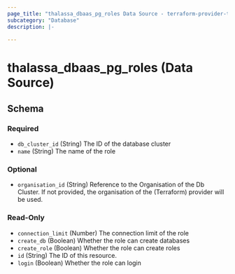 ```yaml
---
page_title: "thalassa_dbaas_pg_roles Data Source - terraform-provider-thalassa"
subcategory: "Database"
description: |-
  
---
```


# thalassa_dbaas_pg_roles (Data Source)





<!-- schema generated by tfplugindocs -->
## Schema

### Required

- `db_cluster_id` (String) The ID of the database cluster
- `name` (String) The name of the role

### Optional

- `organisation_id` (String) Reference to the Organisation of the Db Cluster. If not provided, the organisation of the (Terraform) provider will be used.

### Read-Only

- `connection_limit` (Number) The connection limit of the role
- `create_db` (Boolean) Whether the role can create databases
- `create_role` (Boolean) Whether the role can create roles
- `id` (String) The ID of this resource.
- `login` (Boolean) Whether the role can login 